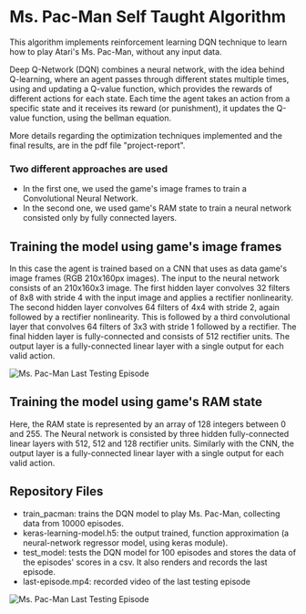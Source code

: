 # Ms. Pac-Man Self Taught Algorithm
This algorithm implements reinforcement learning DQN technique to learn how to play Atari's Ms. Pac-Man, without any input data.

Deep Q-Network (DQN) combines a neural network, with the idea behind Q-learning, where an agent passes through different states multiple times, using and updating a Q-value function, which provides the rewards of different actions for each state. Each time the agent takes an action from a specific state and it receives its reward (or punishment), it updates the Q-value function, using the bellman equation. 

More details regarding the optimization techniques implemented and the final results, are in the pdf file "project-report".

### Two different approaches are used

* In the first one, we used the game's image frames to train a Convolutional Neural Network.
* In the second one, we used game's RAM state to train a neural network consisted only by fully connected layers.

## Training the model using game's image frames

In this case the agent is trained based on a CNN that uses as data game's image frames (RGB 210x160px images). The input to the neural network consists of an 210x160x3 image. The first hidden layer convolves 32 filters of 8x8 with stride 4 with the input image and applies a rectifier nonlinearity. The second hidden layer convolves 64 filters of 4x4 with stride 2, again followed by a rectifier nonlinearity. This is followed by a third convolutional layer that convolves 64 filters of 3x3 with stride 1 followed by a rectifier. The final hidden layer is fully-connected and consists of 512 rectifier units. The output layer is a fully-connected linear layer with a single output for each valid action.

![Ms. Pac-Man Last Testing Episode](https://anjelo.ml/github-images/self-taught-pacman/cnn-architecture.png)

## Training the model using game's RAM state

Here, the RAM state is represented by an array of 128 integers between 0 and 255. The Neural network is consisted by three hidden fully-connected linear layers with 512, 512 and 128 rectifier units. Similarly with the CNN, the output layer is a fully-connected linear layer with a single output for each valid action.

## Repository Files

* train_pacman: trains the DQN model to play Ms. Pac-Man, collecting data from 10000 episodes.
* keras-learning-model.h5: the output trained, function approximation (a neural-network regressor model, using keras module).
* test_model: tests the DQN model for 100 episodes and stores the data of the episodes' scores in a csv. It also renders and records the last episode.
* last-episode.mp4: recorded video of the last testing episode


![Ms. Pac-Man Last Testing Episode](https://anjelo.ml/github-images/self-taught-pacman/pacman-last-episode.png)


